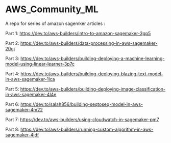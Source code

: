# AWS_Community_ML

A repo for series of amazon sagemker articles : 


Part 1: https://dev.to/aws-builders/intro-to-amazon-sagemaker-3gp5 

Part 2: https://dev.to/aws-builders/data-processing-in-aws-sagemaker-20gi

Part 3: https://dev.to/aws-builders/building-deploying-a-machine-learning-model-using-linear-learner-3p7c

Part 4: https://dev.to/aws-builders/building-deploying-blazing-text-model-in-aws-sagemaker-1lca

Part 5: https://dev.to/aws-builders/building-deploying-image-classification-in-aws-sagemaker-4l4e

Part 6: https://dev.to/salah856/building-seqtoseq-model-in-aws-sagemaker-4m22

Part 7: https://dev.to/aws-builders/using-cloudwatch-in-sagemaker-pm7

Part 8:  https://dev.to/aws-builders/running-custom-algorithm-in-aws-sagemaker-4jdf

<!-- Part 9  -->

<!-- Part 10  -->

<!-- Part 11  -->

<!-- Part 12  -->

